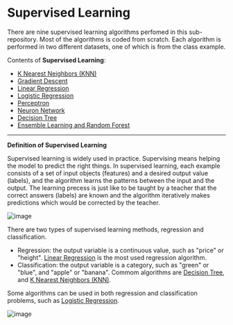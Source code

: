 # Supervised Learning

There are nine supervised learning algorithms perfomed in this sub-repository. Most of the algorithms is coded from scratch. Each algorithm is performed in two different datasets, one of which is from the class example. 

Contents of **Supervised Learning**:

* [K Nearest Neighbors (KNN)](https://github.com/cissyyang1014/DataScience_and_MachineLearning/tree/main/SupervisedLearning/K%20Nearest%20Neighbors%20(KNN))
* [Gradient Descent](https://github.com/cissyyang1014/DataScience_and_MachineLearning/tree/main/SupervisedLearning/Gradient%20Descent)
* [Linear Regression](https://github.com/cissyyang1014/DataScience_and_MachineLearning/tree/main/SupervisedLearning/Linear%20Regression)
* [Logistic Regression](https://github.com/cissyyang1014/DataScience_and_MachineLearning/tree/main/SupervisedLearning/Logistic%20Regression)
* [Perceptron](https://github.com/cissyyang1014/DataScience_and_MachineLearning/tree/main/SupervisedLearning/Perceptron)
* [Neuron Network](https://github.com/cissyyang1014/DataScience_and_MachineLearning/tree/main/SupervisedLearning/Neural%20Network)
* [Decision Tree](https://github.com/cissyyang1014/DataScience_and_MachineLearning/tree/main/SupervisedLearning/Decision%20Tree)
* [Ensemble Learning and Random Forest](https://github.com/cissyyang1014/DataScience_and_MachineLearning/tree/main/SupervisedLearning/Ensemble%20Learning%20and%20Random%20Forest)

---

**Definition of Supervised Learning**

Supervised learning is widely used in practice. Supervising means helping the model to predict the right things. In supervised learning, each example consists of a set of input objects (features) and a desired output value (labels), and the algorithm learns the patterns between the input and the output. The learning precess is just like to be taught by a teacher that the correct answers (labels) are known and the algorithm iteratively makes predictions which would be corrected by the teacher. 

![image](https://github.com/cissyyang1014/DataScience_and_MachineLearning/blob/main/SupervisedLearning/Image/Machine-Learning-Explained1.png)

There are two types of supervised learning methods, regression and classification.
* Regression: the output variable is a continuous value, such as "price" or "height". [Linear Regression](https://github.com/cissyyang1014/DataScience_and_MachineLearning/tree/main/SupervisedLearning/Linear%20Regression) is the most used regression algorithm.
* Classification: the output variable is a category, such as "green" or "blue", and "apple" or "banana". Commom algorithms are [Decision Tree](https://github.com/cissyyang1014/DataScience_and_MachineLearning/tree/main/SupervisedLearning/Decision%20Tree), and [K Nearest Neighbors (KNN)](https://github.com/cissyyang1014/DataScience_and_MachineLearning/tree/main/SupervisedLearning/K%20Nearest%20Neighbors%20(KNN)).

Some algorithms can be used in both regression and classification problems, such as [Logistic Regression](https://github.com/cissyyang1014/DataScience_and_MachineLearning/tree/main/SupervisedLearning/Logistic%20Regression).

![image](https://github.com/cissyyang1014/DataScience_and_MachineLearning/blob/main/SupervisedLearning/Image/regreclas_2.png)

